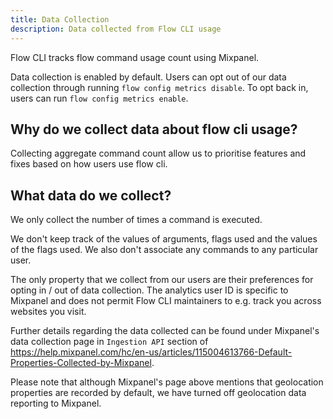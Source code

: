 ```yaml
---
title: Data Collection
description: Data collected from Flow CLI usage
---
```


Flow CLI tracks flow command usage count using Mixpanel.

Data collection is enabled by default. Users can opt out of our data collection through running `flow config metrics disable`. 
To opt back in, users can run `flow config metrics enable`.

## Why do we collect data about flow cli usage?

Collecting aggregate command count allow us to prioritise features and fixes based on how users use flow cli.

## What data do we collect?

We only collect the number of times a command is executed. 

We don't keep track of the values of arguments, flags used
and the values of the flags used. We also don't associate any commands to any particular user.

The only property that we collect from our users are their preferences for opting in / out of data collection. 
The analytics user ID is specific to Mixpanel and does not permit Flow CLI maintainers to e.g. track you across websites you visit.

Further details regarding the data collected can be found under Mixpanel's data collection page in `Ingestion API` 
section of https://help.mixpanel.com/hc/en-us/articles/115004613766-Default-Properties-Collected-by-Mixpanel.

Please note that although Mixpanel's page above mentions that geolocation properties are recorded by default, 
we have turned off geolocation data reporting to Mixpanel.

